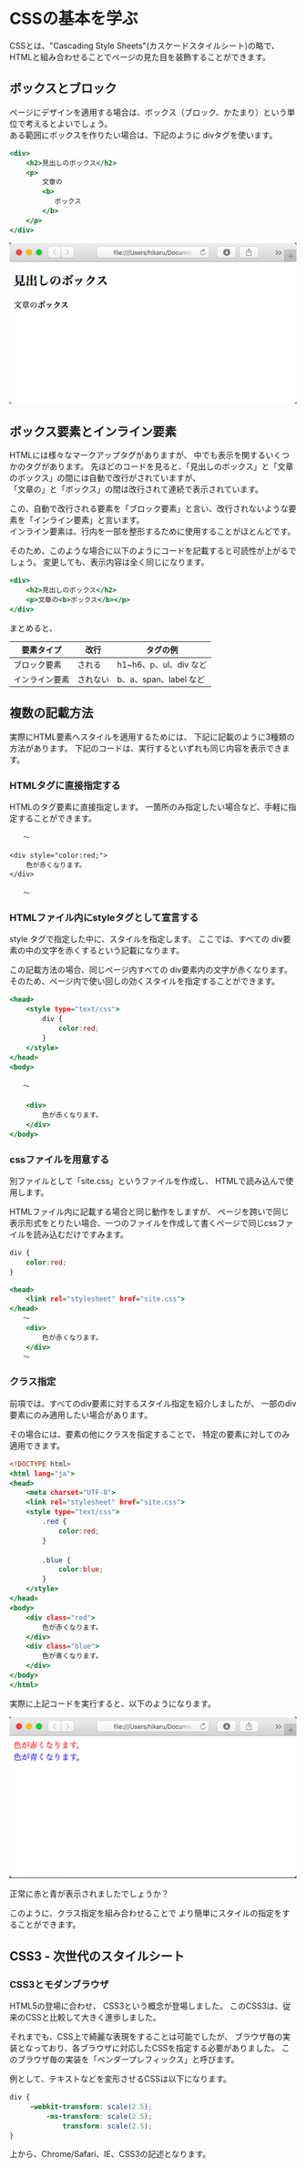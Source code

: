 # CSSの基本を学ぶ

CSSとは、"Cascading Style Sheets"(カスケードスタイルシート)の略で、
HTMLと組み合わせることでページの見た目を装飾することができます。

## ボックスとブロック

ページにデザインを適用する場合は、ボックス（ブロック、かたまり）という単位で考えるとよいでしょう。  
ある範囲にボックスを作りたい場合は、下記のように divタグを使います。

```html:block.html
<div>
    <h2>見出しのボックス</h2>
    <p>
        文章の
        <b>
           ボックス
        </b>
    </p>
</div>
```

![ボックス](./shots/css/shot_c1_1.png)

## ボックス要素とインライン要素

HTMLには様々なマークアップタグがありますが、
中でも表示を関するいくつかのタグがあります。
先ほどのコードを見ると、「見出しのボックス」と「文章のボックス」の間には自動で改行がされていますが、  
「文章の」と「ボックス」の間は改行されて連続で表示されています。

この、自動で改行される要素を「ブロック要素」と言い、改行されないような要素を「インライン要素」と言います。  
インライン要素は、行内を一部を整形するために使用することがほとんどです。

そのため、このような場合に以下のようにコードを記載すると可読性が上がるでしょう。
変更しても、表示内容は全く同じになります。

```html:block.html
<div>
    <h2>見出しのボックス</h2>
    <p>文章の<b>ボックス</b></p>
</div>
```

まとめると、

|要素タイプ| 改行| タグの例|
|--------|----|--------|
|ブロック要素|される| h1~h6、p、ul、div など
| インライン要素| されない| b、a、span、label など

## 複数の記載方法

実際にHTML要素へスタイルを適用するためには、
下記に記載のように3種類の方法があります。
下記のコードは、実行するといずれも同じ内容を表示できます。

### HTMLタグに直接指定する

HTMLのタグ要素に直接指定します。
一箇所のみ指定したい場合など、手軽に指定することができます。

```html:style
　　〜

<div style="color:red;">
    色が赤くなります。
</div>

　　〜
```

### HTMLファイル内にstyleタグとして宣言する

style タグで指定した中に、スタイルを指定します。
ここでは、すべての div要素の中の文字を赤くするという記載になります。

この記載方法の場合、同じページ内すべての div要素内の文字が赤くなります。
そのため、ページ内で使い回しの効くスタイルを指定することができます。


```html:red.html
<head>
    <style type="text/css">
        div {
            color:red;
        }
    </style>
</head>
<body>

　　〜

    <div>
        色が赤くなります。
    </div>
</body>
```

### cssファイルを用意する

別ファイルとして「site.css」というファイルを作成し、
HTMLで読み込んで使用します。

HTMLファイル内に記載する場合と同じ動作をしますが、
ページを跨いで同じ表示形式をとりたい場合、一つのファイルを作成して書くページで同じcssファイルを読み込むだけですみます。

```css:site.css
div {
    color:red;
}
```

```html:red.html
<head>
    <link rel="stylesheet" href="site.css">
</head>
　　〜
    <div>
        色が赤くなります。
    </div>
　　〜
```

### クラス指定

前項では、すべてのdiv要素に対するスタイル指定を紹介しましたが、
一部のdiv要素にのみ適用したい場合があります。

その場合には、要素の他にクラスを指定することで、
特定の要素に対してのみ適用できます。

```html:class.html
<!DOCTYPE html>
<html lang="ja">
<head>
    <meta charset="UTF-8">
    <link rel="stylesheet" href="site.css">
    <style type="text/css">
        .red {
            color:red;
        }

        .blue {
            color:blue;
        }
    </style>
</head>
<body>
    <div class="red">
        色が赤くなります。
    </div>
    <div class="blue">
        色が青くなります。
    </div>
</body>
</html>
```

実際に上記コードを実行すると、以下のようになります。

![赤と青](./shots/css/shot_c1_2.png)

正常に赤と青が表示されましたでしょうか？

このように、クラス指定を組み合わせることで
より簡単にスタイルの指定をすることができます。

## CSS3 - 次世代のスタイルシート

### CSS3とモダンブラウザ

HTML5の登場に合わせ、
CSS3という概念が登場しました。
このCSS3は、従来のCSSと比較して大きく進歩しました。

それまでも、CSS上で綺麗な表現をすることは可能でしたが、
ブラウザ毎の実装となっており、各ブラウザに対応したCSSを指定する必要がありました。
このブラウザ毎の実装を「ベンダープレフィックス」と呼びます。

例として、テキストなどを変形させるCSSは以下になります。

```css
div {
     -webkit-transform: scale(2.5);
         -ms-transform: scale(2.5);
             transform: scale(2.5);
}
```

上から、Chrome/Safari、IE、CSS3の記述となります。
